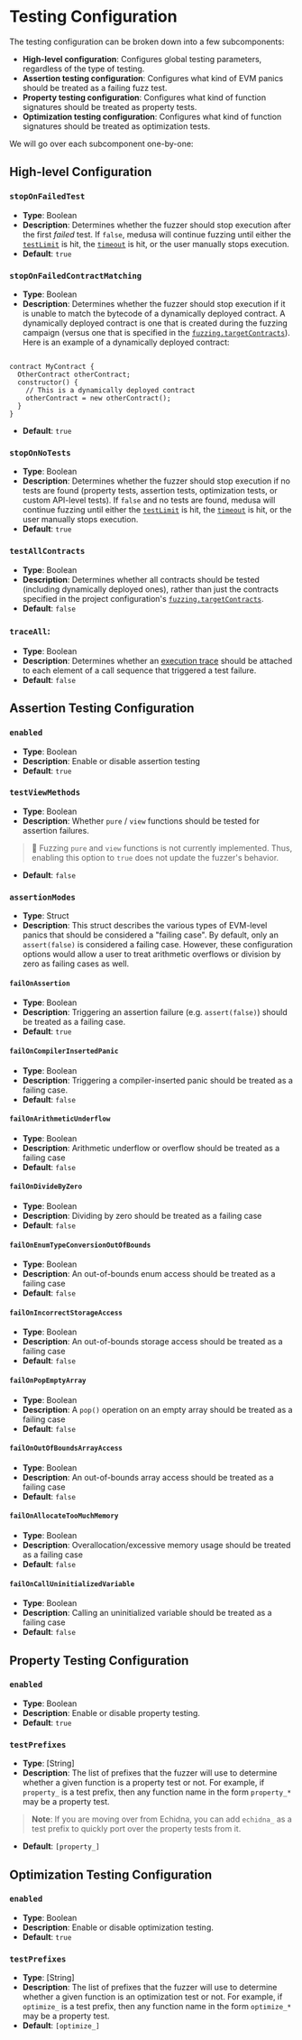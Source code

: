 # Testing Configuration

The testing configuration can be broken down into a few subcomponents:
- **High-level configuration**: Configures global testing parameters, regardless of the type of testing. 
- **Assertion testing configuration**: Configures what kind of EVM panics should be treated as a failing fuzz test.
- **Property testing configuration**: Configures what kind of function signatures should be treated as property tests.
- **Optimization testing configuration**: Configures what kind of function signatures should be treated as optimization tests.

We will go over each subcomponent one-by-one:

## High-level Configuration

### `stopOnFailedTest`
- **Type**: Boolean
- **Description**: Determines whether the fuzzer should stop execution after the first _failed_ test. If `false`, medusa
will continue fuzzing until either the [`testLimit`](./fuzzing_config.md#testlimit) is hit, the [`timeout`](./fuzzing_config.md#timeout)
is hit, or the user manually stops execution.
- **Default**: `true`

### `stopOnFailedContractMatching`
- **Type**: Boolean
- **Description**: Determines whether the fuzzer should stop execution if it is unable to match the bytecode of a dynamically
deployed contract. A dynamically deployed contract is one that is created during the fuzzing campaign 
(versus one that is specified in the [`fuzzing.targetContracts`](./fuzzing_config.md#targetcontracts)).
Here is an example of a dynamically deployed contract:
```solidity

contract MyContract {
  OtherContract otherContract;
  constructor() {
    // This is a dynamically deployed contract
    otherContract = new otherContract();
  }
}
```
- **Default**: `true`

### `stopOnNoTests`
- **Type**: Boolean
- **Description**: Determines whether the fuzzer should stop execution if no tests are found
(property tests, assertion tests, optimization tests, or custom API-level tests). If `false` and no tests are found,
medusa will continue fuzzing until either the [`testLimit`](./fuzzing_config.md#testlimit) is hit, 
the [`timeout`](./fuzzing_config.md#timeout) is hit, or the user manually stops execution.
- **Default**: `true`

### `testAllContracts`
- **Type**: Boolean
- **Description**: Determines whether all contracts should be tested (including dynamically deployed ones), rather than
just the contracts specified in the project configuration's [`fuzzing.targetContracts`](./fuzzing_config.md#targetcontracts).
- **Default**: `false`

### `traceAll`:
- **Type**: Boolean
- **Description**: Determines whether an [execution trace](TODO) should be attached to each element of a call sequence
that triggered a test failure.
- **Default**: `false`

## Assertion Testing Configuration

### `enabled`
- **Type**: Boolean
- **Description**: Enable or disable assertion testing
- **Default**: `true`

### `testViewMethods`
- **Type**: Boolean
- **Description**: Whether `pure` / `view` functions should be tested for assertion failures.
> 🚩 Fuzzing `pure` and `view` functions is not currently implemented. Thus, enabling this option to `true` does not
> update the fuzzer's behavior.
- **Default**: `false`

### `assertionModes`
- **Type**: Struct
- **Description**: This struct describes the various types of EVM-level panics that should be considered a "failing case".
By default, only an `assert(false)` is considered a failing case. However, these configuration options would allow a user
to treat arithmetic overflows or division by zero as failing cases as well.

#### `failOnAssertion`
- **Type**: Boolean
- **Description**: Triggering an assertion failure (e.g. `assert(false)`) should be treated as a failing case.
- **Default**: `true`

#### `failOnCompilerInsertedPanic`
- **Type**: Boolean
- **Description**: Triggering a compiler-inserted panic should be treated as a failing case.
- **Default**: `false`

#### `failOnArithmeticUnderflow`
- **Type**: Boolean
- **Description**: Arithmetic underflow or overflow should be treated as a failing case
- **Default**: `false`

#### `failOnDivideByZero`
- **Type**: Boolean
- **Description**: Dividing by zero should be treated as a failing case
- **Default**: `false`

#### `failOnEnumTypeConversionOutOfBounds`
- **Type**: Boolean
- **Description**: An out-of-bounds enum access should be treated as a failing case
- **Default**: `false`

#### `failOnIncorrectStorageAccess`
- **Type**: Boolean
- **Description**: An out-of-bounds storage access should be treated as a failing case
- **Default**: `false`

#### `failOnPopEmptyArray`
- **Type**: Boolean
- **Description**: A `pop()` operation on an empty array should be treated as a failing case
- **Default**: `false`

#### `failOnOutOfBoundsArrayAccess`
- **Type**: Boolean
- **Description**: An out-of-bounds array access should be treated as a failing case
- **Default**: `false`

#### `failOnAllocateTooMuchMemory`
- **Type**: Boolean
- **Description**: Overallocation/excessive memory usage should be treated as a failing case
- **Default**: `false`

#### `failOnCallUninitializedVariable`
- **Type**: Boolean
- **Description**: Calling an uninitialized variable should be treated as a failing case
- **Default**: `false`


## Property Testing Configuration

### `enabled`
- **Type**: Boolean
- **Description**: Enable or disable property testing.
- **Default**: `true`

### `testPrefixes`
- **Type**: [String]
- **Description**: The list of prefixes that the fuzzer will use to determine whether a given function is a property test or not.
For example, if `property_` is a test prefix, then any function name in the form `property_*` may be a property test.
> **Note**: If you are moving over from Echidna, you can add `echidna_` as a test prefix to quickly port over the property tests from it.
- **Default**: `[property_]`

## Optimization Testing Configuration

### `enabled`
- **Type**: Boolean
- **Description**: Enable or disable optimization testing.
- **Default**: `true`

### `testPrefixes`
- **Type**: [String]
- **Description**: The list of prefixes that the fuzzer will use to determine whether a given function is an optimization
test or not. For example, if `optimize_` is a test prefix, then any function name in the form `optimize_*` may be a property test.
- **Default**: `[optimize_]`